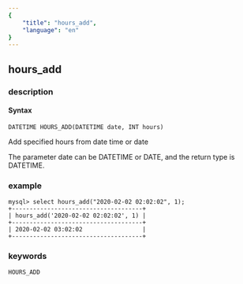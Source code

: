 ```yaml
---
{
    "title": "hours_add",
    "language": "en"
}
---
```


<!-- 
Licensed to the Apache Software Foundation (ASF) under one
or more contributor license agreements.  See the NOTICE file
distributed with this work for additional information
regarding copyright ownership.  The ASF licenses this file
to you under the Apache License, Version 2.0 (the
"License"); you may not use this file except in compliance
with the License.  You may obtain a copy of the License at

  http://www.apache.org/licenses/LICENSE-2.0

Unless required by applicable law or agreed to in writing,
software distributed under the License is distributed on an
"AS IS" BASIS, WITHOUT WARRANTIES OR CONDITIONS OF ANY
KIND, either express or implied.  See the License for the
specific language governing permissions and limitations
under the License.
-->

## hours_add
### description
#### Syntax

`DATETIME HOURS_ADD(DATETIME date, INT hours)`

Add specified hours from date time or date

The parameter date can be DATETIME or DATE, and the return type is DATETIME.

### example

```
mysql> select hours_add("2020-02-02 02:02:02", 1);
+-------------------------------------+
| hours_add('2020-02-02 02:02:02', 1) |
+-------------------------------------+
| 2020-02-02 03:02:02                 |
+-------------------------------------+
```

### keywords

    HOURS_ADD
